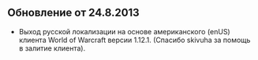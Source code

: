 ## Обновление от 24.8.2013

- Выход русской локализации на основе американского (enUS) клиента World of Warcraft версии 1.12.1. (Спасибо skivuha за помощь в залитие клиента).